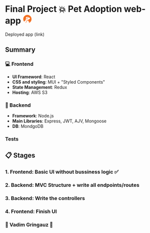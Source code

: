# Final Project :collision: Pet Adoption web-app <img src='./logo.png' width=30px />
Deployed app (link)
## Summary
### :computer: Frontend
 * **UI Frameword**: React
 * **CSS and styling**: MUI + "Styled Components"
 * **State Management**: Redux
 * **Hosting**: AWS S3
### :file_folder: Backend
* **Framework**: Node.js
* **Main Libraries**: Express, JWT, AJV, Mongoose
* **DB**: MondgoDB
### Tests

## :clipboard: Stages
### 1. **Frontend**: Basic UI without bussiness logic :white_check_mark:
### 2. **Backend**: MVC Structure + write all endpoints/routes
### 3. **Backend**: Write the controllers
### 4. **Frontend**: Finish UI



### :basketball: Vadim Gringauz :basketball:
